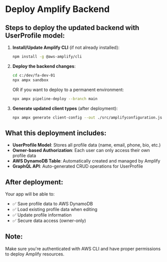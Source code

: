 # Deploy Amplify Backend

## Steps to deploy the updated backend with UserProfile model:

1. **Install/Update Amplify CLI** (if not already installed):
   ```bash
   npm install -g @aws-amplify/cli
   ```

2. **Deploy the backend changes**:
   ```bash
   cd c:/dev/fa-dev-01
   npx ampx sandbox
   ```
   
   OR if you want to deploy to a permanent environment:
   ```bash
   npx ampx pipeline-deploy --branch main
   ```

3. **Generate updated client types** (after deployment):
   ```bash
   npx ampx generate client-config --out ./src/amplifyconfiguration.json
   ```

## What this deployment includes:

- **UserProfile Model**: Stores all profile data (name, email, phone, bio, etc.)
- **Owner-based Authorization**: Each user can only access their own profile data
- **AWS DynamoDB Table**: Automatically created and managed by Amplify
- **GraphQL API**: Auto-generated CRUD operations for UserProfile

## After deployment:

Your app will be able to:
- ✅ Save profile data to AWS DynamoDB
- ✅ Load existing profile data when editing
- ✅ Update profile information
- ✅ Secure data access (owner-only)

## Note:
Make sure you're authenticated with AWS CLI and have proper permissions to deploy Amplify resources.
